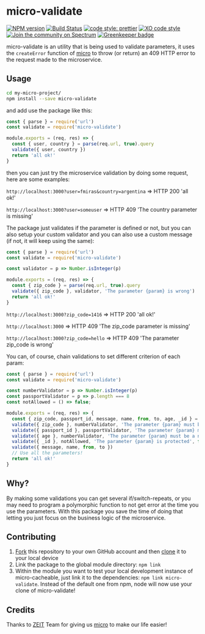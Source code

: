 # micro-validate
[![NPM version](https://img.shields.io/npm/v/micro-validate.svg)](https://www.npmjs.com/package/micro-validate)
[![Build Status](https://travis-ci.org/fmiras/micro-validate.svg?branch=master)](https://travis-ci.org/fmiras/micro-validate)
[![code style: prettier](https://img.shields.io/badge/code_style-prettier-ff69b4.svg?style=flat-square)](https://github.com/prettier/prettier)
[![XO code style](https://img.shields.io/badge/code_style-XO-5ed9c7.svg)](https://github.com/xojs/xo)
[![Join the community on Spectrum](https://withspectrum.github.io/badge/badge.svg)](https://spectrum.chat/micro)
[![Greenkeeper badge](https://badges.greenkeeper.io/fmiras/micro-validate.svg)](https://greenkeeper.io/)

micro-validate is an utility that is being used to validate parameters, it uses the `createError` function of [micro](https://github.com/zeit/micro) to throw (or return) an 409 HTTP error to the request made to the microservice.

## Usage

```bash
cd my-micro-project/
npm install --save micro-validate
```

and add use the package like this:

```javascript
const { parse } = require('url')
const validate = require('micro-validate')

module.exports = (req, res) => {
  const { user, country } = parse(req.url, true).query
  validate({ user, country })
  return 'all ok!'
}
```

then you can just try the microservice validation by doing some request, here are some examples:

`http://localhost:3000?user=fmiras&country=argentina` => HTTP 200 'all ok!'

`http://localhost:3000?user=someuser` => HTTP 409 'The country parameter is missing'

The package just validates if the parameter is defined or not, but you can also setup your custom validator and you can also use a custom message (if not, it will keep using the same):

```javascript
const { parse } = require('url')
const validate = require('micro-validate')

const validator = p => Number.isInteger(p)

module.exports = (req, res) => {
  const { zip_code } = parse(req.url, true).query
  validate({ zip_code }, validator, 'The parameter {param} is wrong')
  return 'all ok!'
}
```

`http://localhost:3000?zip_code=1416` => HTTP 200 'all ok!'

`http://localhost:3000` => HTTP 409 'The zip_code parameter is missing'

`http://localhost:3000?zip_code=hello` => HTTP 409 'The parameter zip_code is wrong'

You can, of course, chain validations to set different criterion of each param:


```javascript
const { parse } = require('url')
const validate = require('micro-validate')

const numberValidator = p => Number.isInteger(p)
const passportValidator = p => p.length === 8
const notAllowed = () => false;

module.exports = (req, res) => {
  const { zip_code, passport_id, message, name, from, to, age, _id } = parse(req.url, true).query
  validate({ zip_code }, numberValidator, 'The parameter {param} must be a number')
  validate({ passport_id }, passportValidator, 'The parameter {param} must be 8 characters-length')
  validate({ age }, numberValidator, 'The parameter {param} must be a number', false)
  validate({ _id }, notAllowed, 'The parameter {param} is protected', false)
  validate({ message, name, from, to })
  // Use all the parameters!
  return 'all ok!'
}
```

## Why?

By making some validations you can get several if/switch-repeats, or you may need to program a polymorphic function to not get error at the time you use the parameters. With this package you save the time of doing that letting you just focus on the business logic of the microservice.

## Contributing

1. [Fork](https://help.github.com/articles/fork-a-repo/) this repository to your own GitHub account and then [clone](https://help.github.com/articles/cloning-a-repository/) it to your local device
2. Link the package to the global module directory: `npm link`
3. Within the module you want to test your local development instance of micro-cacheable, just link it to the dependencies: `npm link micro-validate`. Instead of the default one from npm, node will now use your clone of micro-validate!

## Credits

Thanks to [ZEIT](https://zeit.co) Team for giving us [micro](https://github.com/zeit/micro) to make our life easier!
